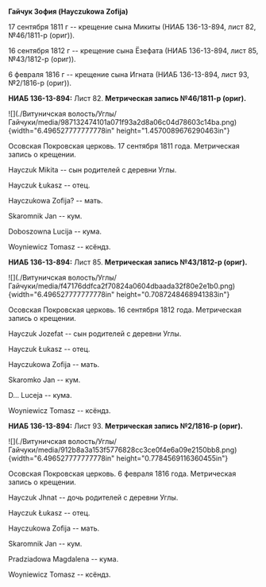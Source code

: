 **Гайчук Зофия (Hayczukowa Zofija)**

17 сентября 1811 г -- крещение сына Микиты (НИАБ 136-13-894, лист 82,
№46/1811-р (ориг)).

16 сентября 1812 г -- крещение сына Ёзефата (НИАБ 136-13-894, лист 85,
№43/1812-р (ориг)).

6 февраля 1816 г -- крещение сына Игната (НИАБ 136-13-894, лист 93,
№2/1816-р (ориг)).

**НИАБ 136-13-894:** Лист 82. **Метрическая запись №46/1811-р (ориг).**

![](./Витуничская волость/Углы/Гайчуки/media/987132474101a071f93a2d8a06c04d78603c14ba.png){width="6.496527777777778in"
height="1.4570089676290463in"}

Осовская Покровская церковь. 17 сентября 1811 года. Метрическая запись о
крещении.

Hayczuk Mikita -- сын родителей с деревни Углы.

Hayczuk Łukasz -- отец.

Hayczukowa Zofija? -- мать.

Skaromnik Jan -- кум.

Doboszowna Lucija -- кума.

Woyniewicz Tomasz -- ксёндз.

**НИАБ 136-13-894:** Лист 85. **Метрическая запись №43/1812-р (ориг).**

![](./Витуничская волость/Углы/Гайчуки/media/f47176ddfca2f70824a0604dbaada32f80e2e1b0.png){width="6.496527777777778in"
height="0.7087248468941383in"}

Осовская Покровская церковь. 16 сентября 1812 года. Метрическая запись о
крещении.

Hayczuk Jozefat -- сын родителей с деревни Углы.

Hayczuk Łukasz -- отец.

Hayczukowa Zofija -- мать.

Skaromko Jan -- кум.

D\... Luceja -- кума.

Woyniewicz Tomasz -- ксёндз.

**НИАБ 136-13-894:** Лист 93. **Метрическая запись №2/1816-р (ориг).**

![](./Витуничская волость/Углы/Гайчуки/media/912b8a3a153f5776828cc3ce0f4e6a09e2150bb8.png){width="6.496527777777778in"
height="0.7784569116360455in"}

Осовская Покровская церковь. 6 февраля 1816 года. Метрическая запись о
крещении.

Hayczuk Jhnat -- дочь родителей с деревни Углы.

Hayczuk Łukasz -- отец.

Hayczukowa Zofija -- мать.

Skaromnik Jan -- кум.

Pradziadowa Magdalena -- кума.

Woyniewicz Tomasz -- ксёндз.
